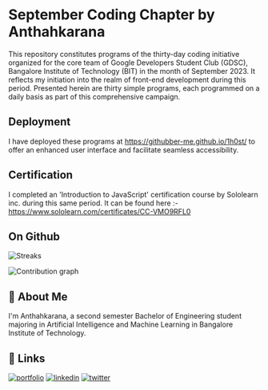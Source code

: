 

# September Coding Chapter by Anthahkarana

This repository constitutes programs of the thirty-day coding initiative organized for the core team of Google Developers Student Club (GDSC), Bangalore Institute of Technology (BIT) in the month of September 2023. It reflects my initiation into the realm of front-end development during this period. Presented herein are thirty simple programs, each programmed on a daily basis as part of this comprehensive campaign.





## Deployment

I have deployed these programs at https://githubber-me.github.io/1h0st/  to offer an enhanced user interface and facilitate seamless accessibility.
## Certification

I completed an 'Introduction to JavaScript' certification course by Sololearn inc. during this same period. It can be found here :- https://www.sololearn.com/certificates/CC-VMO9RFL0
## On Github

![Streaks](https://github.com/githubber-me/day30/assets/100427124/58d9e4c9-77e9-4da2-8f34-adefeab4b21d)

![Contribution graph](https://github.com/githubber-me/day30/assets/100427124/412b3b5b-7c1b-463f-af9a-898e0de6c343)

## 🚀 About Me
I'm Anthahkarana, a second semester Bachelor of Engineering student majoring in Artificial Intelligence and Machine Learning in Bangalore Institute of Technology.

## 🔗 Links
[![portfolio](https://img.shields.io/badge/my_portfolio-000?style=for-the-badge&logo=ko-fi&logoColor=white)](https://anthahkarana.live)
[![linkedin](https://img.shields.io/badge/linkedin-0A66C2?style=for-the-badge&logo=linkedin&logoColor=white)](https://www.linkedin.com/in/anthahkarana)
[![twitter](https://img.shields.io/badge/twitter-1DA1F2?style=for-the-badge&logo=twitter&logoColor=white)](https://twitter.com/me_minchu)
